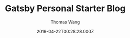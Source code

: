 ---
title: Gatsby Personal Starter Blog
github: https://github.com/thomaswangio/gatsby-personal-starter-blog
demo: https://gatsby-personal-starter-blog.netlify.app/
author: Thomas Wang
ssg:
  - Gatsby
cms:
  - Markdown
date: 2019-04-22T00:28:28.000Z
description: Gatsby starter for a personal site && blog! 🐶
draft: true
publish_date: '2019-04-22T00:28:28Z'
update_date: '2021-02-24T17:59:17Z'
github_star: 165
github_fork: 67
---
